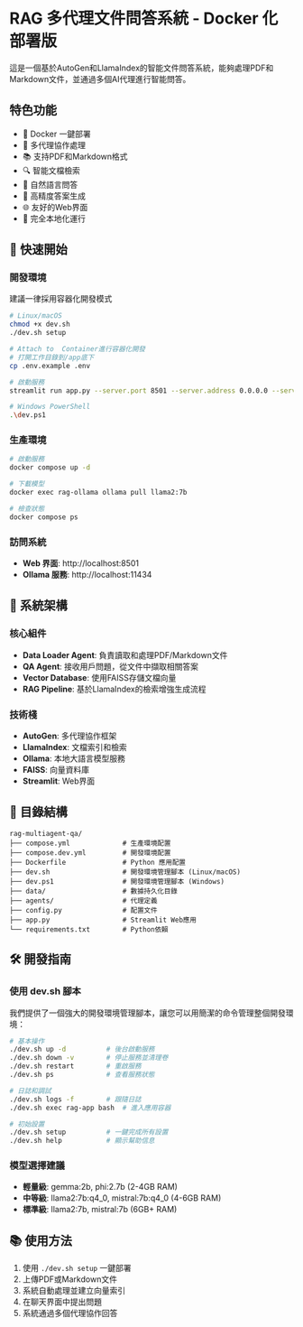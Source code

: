# RAG 多代理文件問答系統 - Docker 化部署版

這是一個基於AutoGen和LlamaIndex的智能文件問答系統，能夠處理PDF和Markdown文件，並通過多個AI代理進行智能問答。

## 特色功能

- 🐳 Docker 一鍵部署
- 🚀 多代理協作處理
- 📚 支持PDF和Markdown格式
- 🔍 智能文檔檢索
- 💬 自然語言問答
- 🎯 高精度答案生成
- 🌐 友好的Web界面
- 🦙 完全本地化運行

## 🚀 快速開始

### 開發環境
建議一律採用容器化開發模式

```bash
# Linux/macOS
chmod +x dev.sh
./dev.sh setup

# Attach to  Container進行容器化開發
# 打開工作目錄到/app底下
cp .env.example .env

# 啟動服務
streamlit run app.py --server.port 8501 --server.address 0.0.0.0 --server.runOnSave true --server.fileWatcherType poll

# Windows PowerShell
.\dev.ps1
```

### 生產環境

```bash
# 啟動服務
docker compose up -d

# 下載模型
docker exec rag-ollama ollama pull llama2:7b

# 檢查狀態
docker compose ps
```

### 訪問系統
- **Web 界面**: http://localhost:8501
- **Ollama 服務**: http://localhost:11434

## 🔧 系統架構

### 核心組件
- **Data Loader Agent**: 負責讀取和處理PDF/Markdown文件
- **QA Agent**: 接收用戶問題，從文件中擷取相關答案
- **Vector Database**: 使用FAISS存儲文檔向量
- **RAG Pipeline**: 基於LlamaIndex的檢索增強生成流程

### 技術棧
- **AutoGen**: 多代理協作框架
- **LlamaIndex**: 文檔索引和檢索
- **Ollama**: 本地大語言模型服務
- **FAISS**: 向量資料庫
- **Streamlit**: Web界面

## 📁 目錄結構

```
rag-multiagent-qa/
├── compose.yml             # 生產環境配置
├── compose.dev.yml         # 開發環境配置
├── Dockerfile              # Python 應用配置
├── dev.sh                  # 開發環境管理腳本 (Linux/macOS)
├── dev.ps1                 # 開發環境管理腳本 (Windows)
├── data/                   # 數據持久化目錄
├── agents/                 # 代理定義
├── config.py               # 配置文件
├── app.py                  # Streamlit Web應用
└── requirements.txt        # Python依賴
```

## 🛠️ 開發指南

### 使用 dev.sh 腳本

我們提供了一個強大的開發環境管理腳本，讓您可以用簡潔的命令管理整個開發環境：

```bash
# 基本操作
./dev.sh up -d          # 後台啟動服務
./dev.sh down -v        # 停止服務並清理卷
./dev.sh restart        # 重啟服務
./dev.sh ps             # 查看服務狀態

# 日誌和調試
./dev.sh logs -f        # 跟隨日誌
./dev.sh exec rag-app bash  # 進入應用容器

# 初始設置
./dev.sh setup          # 一鍵完成所有設置
./dev.sh help           # 顯示幫助信息
```

### 模型選擇建議
- **輕量級**: gemma:2b, phi:2.7b (2-4GB RAM)
- **中等級**: llama2:7b:q4_0, mistral:7b:q4_0 (4-6GB RAM)
- **標準級**: llama2:7b, mistral:7b (6GB+ RAM)

## 📚 使用方法

1. 使用 `./dev.sh setup` 一鍵部署
2. 上傳PDF或Markdown文件
3. 系統自動處理並建立向量索引
4. 在聊天界面中提出問題
5. 系統通過多個代理協作回答

